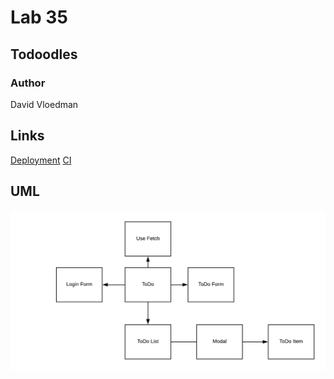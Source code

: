 # Lab 35 

## Todoodles
### Author
David Vloedman

## Links

[Deployment](https://david-vloedman-401-advanced-javascript.github.io/lab-32-context/)
[CI](https://github.com/david-vloedman-401-advanced-javascript/lab-32-context/actions)

## UML

![](./assets/toDo.png)